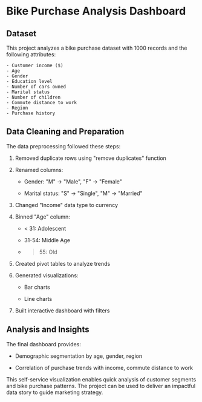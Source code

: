 # Bike Purchase Analysis Dashboard

## Dataset

This project analyzes a bike purchase dataset with 1000 records and the following attributes:

```
- Customer income ($)
- Age
- Gender
- Education level
- Number of cars owned  
- Marital status
- Number of children
- Commute distance to work
- Region
- Purchase history
```

## Data Cleaning and Preparation

The data preprocessing followed these steps:

1. Removed duplicate rows using "remove duplicates" function

2. Renamed columns:

    - Gender: "M" -> "Male", "F" -> "Female"

    - Marital status: "S" -> "Single", "M" -> "Married"

3. Changed "Income" data type to currency

4. Binned "Age" column:

    - < 31: Adolescent
    
    - 31-54: Middle Age
    
    - > 55: Old

5. Created pivot tables to analyze trends 

6. Generated visualizations:

    - Bar charts 
    
    - Line charts

7. Built interactive dashboard with filters

## Analysis and Insights

The final dashboard provides:

- Demographic segmentation by age, gender, region

- Correlation of purchase trends with income, commute distance to work


This self-service visualization enables quick analysis of customer segments and bike purchase patterns.
The project can be used to deliver an impactful data story to guide marketing strategy.
